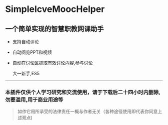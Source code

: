# SimpleIcveMoocHelper

## 一个简单实现的智慧职教网课助手

* 支持自动评论

* 自动阅览PPT和视频

* 自动在讨论区抓取有效讨论内容,参与讨论

    大一新手,ES5

----

### **本插件仅供个人学习研究和交流使用，请于下载后二十四小时内删除,勿要滥用,用于商业用途等**

> 如作它用所承受的法律责任一概与作者无关（各种途径使用即代表你同意上述观点)
